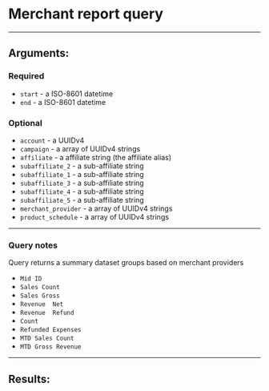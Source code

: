 # Merchant report query
____

## Arguments:

### Required
* `start` - a ISO-8601 datetime
* `end` - a ISO-8601 datetime

### Optional
* `account` - a UUIDv4
* `campaign` -  a array of UUIDv4 strings
* `affiliate` -  a affiliate string (the affiliate alias)
* `subaffiliate_2` -  a sub-affiliate string
* `subaffiliate_1` -  a sub-affiliate string
* `subaffiliate_3` -  a sub-affiliate string
* `subaffiliate_4` -  a sub-affiliate string
* `subaffiliate_5` -  a sub-affiliate string
* `merchant_provider` -  a array of UUIDv4 strings
* `product_schedule` -  a array of UUIDv4 strings

---
### Query notes
Query returns a summary dataset groups based on merchant providers

* `Mid ID`
* `Sales Count`
* `Sales Gross`
* `Revenue	Net`
* `Revenue	Refund`
* `Count`
* `Refunded Expenses`
* `MTD Sales Count`
* `MTD Gross Revenue`
---
## Results:

```
```
